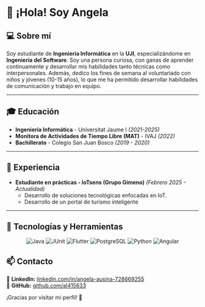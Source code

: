 # 👋 ¡Hola! Soy Angela

## 💻 Sobre mí

Soy estudiante de **Ingeniería Informática** en la **UJI**, especializándome en **Ingeniería del Software**. Soy una persona curiosa, con ganas de aprender continuamente y desarrollar mis habilidades tanto técnicas como interpersonales.
Además, dedico los fines de semana al voluntariado con niños y jóvenes (10-15 años), lo que me ha permitido desarrollar habilidades de comunicación y trabajo en equipo.

---

## 🎓 Educación

- **Ingeniería Informática** - Universitat Jaume I *(2021-2025)*
- **Monitora de Actividades de Tiempo Libre (MAT)** - IVAJ *(2022)*
- **Bachillerato** - Colegio San Juan Bosco *(2019 - 2020)*

---

## 💼 Experiencia

- **Estudiante en prácticas - loTsens (Grupo Gimeno)** *(Febrero 2025 - Actualidad)*
  - Desarrollo de soluciones tecnológicas enfocadas en IoT.
  - Desarrollo de un portal de turismo inteligente
---

## 🚀 Tecnologías y Herramientas

<p align="center">
  <img src="https://img.shields.io/badge/Java-ED8B00?style=for-the-badge&logo=java&logoColor=white" alt="Java" />
  <img src="https://img.shields.io/badge/JUnit-25A162?style=for-the-badge&logo=junit5&logoColor=white" alt="JUnit" />
  <img src="https://img.shields.io/badge/Flutter-02569B?style=for-the-badge&logo=flutter&logoColor=white" alt="Flutter" />
  <img src="https://img.shields.io/badge/PostgreSQL-336791?style=for-the-badge&logo=postgresql&logoColor=white" alt="PostgreSQL" />
  <img src="https://img.shields.io/badge/Python-3776AB?style=for-the-badge&logo=python&logoColor=white" alt="Python" />
  <img src="https://img.shields.io/badge/Angular-DD0031?style=for-the-badge&logo=angular&logoColor=white" alt="Angular" />
</p>

## 📫 Contacto

💼 **LinkedIn:** [linkedin.com/in/angela-ausina-728669255](www.linkedin.com/in/ángela-ausina-728669255)  
🐙 **GitHub:** [github.com/al415633](https://github.com/al415633)  

¡Gracias por visitar mi perfil! 🚀
